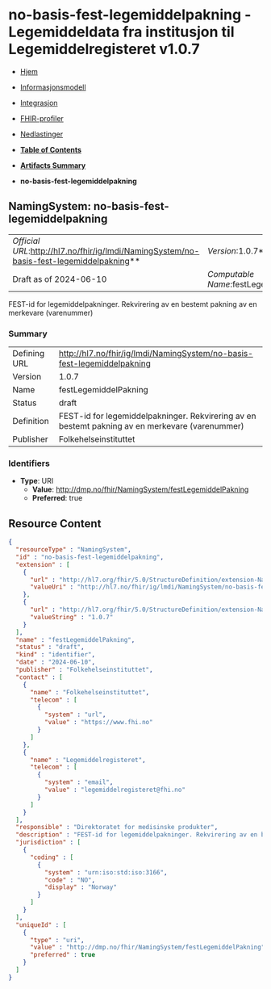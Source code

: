 # no-basis-fest-legemiddelpakning - Legemiddeldata fra institusjon til Legemiddelregisteret v1.0.7

*  [Hjem](index.md) 
*  [Informasjonsmodell](informasjonsmodell.md) 
*  [Integrasjon](integrasjon.md) 
*  [FHIR-profiler](profiler.md) 
*  [Nedlastinger](nedlastinger.md) 

* [**Table of Contents**](toc.md)
* [**Artifacts Summary**](artifacts.md)
* **no-basis-fest-legemiddelpakning**

## NamingSystem: no-basis-fest-legemiddelpakning 

| | |
| :--- | :--- |
| *Official URL*:http://hl7.no/fhir/ig/lmdi/NamingSystem/no-basis-fest-legemiddelpakning** | *Version*:1.0.7** |
| Draft as of 2024-06-10 | *Computable Name*:festLegemiddelPakning |

 
FEST-id for legemiddelpakninger. Rekvirering av en bestemt pakning av en merkevare (varenummer) 

### Summary

| | |
| :--- | :--- |
| Defining URL | http://hl7.no/fhir/ig/lmdi/NamingSystem/no-basis-fest-legemiddelpakning |
| Version | 1.0.7 |
| Name | festLegemiddelPakning |
| Status | draft |
| Definition | FEST-id for legemiddelpakninger. Rekvirering av en bestemt pakning av en merkevare (varenummer) |
| Publisher | Folkehelseinstituttet |

### Identifiers

* **Type**: URI
  * **Value**: http://dmp.no/fhir/NamingSystem/festLegemiddelPakning
  * **Preferred**: true



## Resource Content

```json
{
  "resourceType" : "NamingSystem",
  "id" : "no-basis-fest-legemiddelpakning",
  "extension" : [
    {
      "url" : "http://hl7.org/fhir/5.0/StructureDefinition/extension-NamingSystem.url",
      "valueUri" : "http://hl7.no/fhir/ig/lmdi/NamingSystem/no-basis-fest-legemiddelpakning"
    },
    {
      "url" : "http://hl7.org/fhir/5.0/StructureDefinition/extension-NamingSystem.version",
      "valueString" : "1.0.7"
    }
  ],
  "name" : "festLegemiddelPakning",
  "status" : "draft",
  "kind" : "identifier",
  "date" : "2024-06-10",
  "publisher" : "Folkehelseinstituttet",
  "contact" : [
    {
      "name" : "Folkehelseinstituttet",
      "telecom" : [
        {
          "system" : "url",
          "value" : "https://www.fhi.no"
        }
      ]
    },
    {
      "name" : "Legemiddelregisteret",
      "telecom" : [
        {
          "system" : "email",
          "value" : "legemiddelregisteret@fhi.no"
        }
      ]
    }
  ],
  "responsible" : "Direktoratet for medisinske produkter",
  "description" : "FEST-id for legemiddelpakninger. Rekvirering av en bestemt pakning av en merkevare (varenummer)",
  "jurisdiction" : [
    {
      "coding" : [
        {
          "system" : "urn:iso:std:iso:3166",
          "code" : "NO",
          "display" : "Norway"
        }
      ]
    }
  ],
  "uniqueId" : [
    {
      "type" : "uri",
      "value" : "http://dmp.no/fhir/NamingSystem/festLegemiddelPakning",
      "preferred" : true
    }
  ]
}

```
